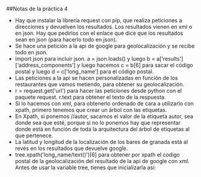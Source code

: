 ##Notas de la práctica 4
* Hay que instalar la librería request con pip, que realiza peticiones a direcciones y devuelven los resultados. Los resultados vienen en xml o en json. Hay que pedirlos con el enlace que dice que los resultados sean en json (para hacerlo todo en json).
* Se hace una petición a la api de google para geolocalización y se recibe todo en json.
* import json para incluir json. a = json.loads() y luego b = a['results']['address_components'] y luego hacemos c = b[6] para sacar el código postal y luego d = c['long_name'] para el código postal.
* Las peticiones a la api se hacen personalizadas en función de los restaurantes que vamos metiendo, para obtener su geolocalización.
* r = request.get('url') para hacer las peticiones desde python con el paquete request. r.text para obtener el texto de la respuesta.
* Si lo hacemos con xml, para obtenerlo ordenado de cara a utilizarlo con xpath, primero tenemos que crear un árbol con las etiquetas.
* En Xpath, si ponemos //autor, sacamos el valor de la etiqueta autor, sea donde sea que esté, porque si no lo ponemos hay que representar donde está en función de toda la arquitectura del árbol de etiquetas al que pertenece.
* La latitud y longitud de la localización de los bares de granada está al revés en los resultados que devuelve google.
* tree.xpath('long_name/text()')[6] para obtener por xpath el codigo postal de la geolocalización del resultado de la api de google con xml. Antes de usar la variable tree, tienes que inicializarla así:  
